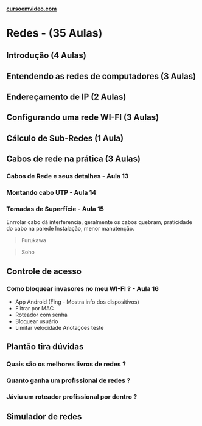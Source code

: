 #### [cursoemvideo.com](https://www.cursoemvideo.com/course/)

# Redes - (35 Aulas)

## Introdução (4 Aulas)

## Entendendo as redes de computadores (3 Aulas)

## Endereçamento de IP (2 Aulas)

## Configurando uma rede WI-FI (3 Aulas)

## Cálculo de Sub-Redes (1 Aula)

## Cabos de rede na prática (3 Aulas)

### Cabos de Rede e seus detalhes - Aula 13

### Montando cabo UTP - Aula 14

### Tomadas de Superfície - Aula 15

Enrrolar cabo dá interferencia, geralmente os cabos quebram, praticidade do cabo na parede
Instalação, menor manutenção.

> Furukawa

> Soho

## Controle de acesso

### Como bloquear invasores no meu WI-FI ? - Aula 16
- App Android (Fing - Mostra info dos dispositivos)
- Filtrar por MAC
- Roteador com senha
- Bloquear usuário
- Limitar velocidade
Anotações
teste

## Plantão tira dúvidas

### Quais são os melhores livros de redes ?

### Quanto ganha um profissional de redes ?

### Jáviu um roteador profissional por dentro ?

## Simulador de redes
